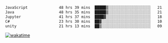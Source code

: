 <!--START_SECTION:waka-->

```txt
JavaScript              48 hrs 39 mins  █████▒░░░░░░░░░░░░░░░░░░░   21.05 %
Java                    48 hrs 35 mins  █████▒░░░░░░░░░░░░░░░░░░░   21.03 %
Jupyter                 41 hrs 37 mins  ████▓░░░░░░░░░░░░░░░░░░░░   18.02 %
C#                      23 hrs 30 mins  ██▓░░░░░░░░░░░░░░░░░░░░░░   10.17 %
unity                   21 hrs 13 mins  ██▒░░░░░░░░░░░░░░░░░░░░░░   09.18 %
```

<!--END_SECTION:waka-->
[![wakatime](https://wakatime.com/badge/user/6c2f442e-41b4-42e3-bc06-d5d8203ad1da.svg)](https://wakatime.com/@6c2f442e-41b4-42e3-bc06-d5d8203ad1da)
